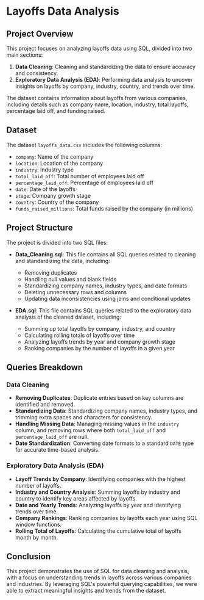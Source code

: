 # Layoffs Data Analysis

## Project Overview

This project focuses on analyzing layoffs data using SQL, divided into two main sections: 

1. **Data Cleaning**: Cleaning and standardizing the data to ensure accuracy and consistency.
2. **Exploratory Data Analysis (EDA)**: Performing data analysis to uncover insights on layoffs by company, industry, country, and trends over time.

The dataset contains information about layoffs from various companies, including details such as company name, location, industry, total layoffs, percentage laid off, and funding raised.

## Dataset

The dataset `layoffs_data.csv` includes the following columns:

- `company`: Name of the company
- `location`: Location of the company
- `industry`: Industry type
- `total_laid_off`: Total number of employees laid off
- `percentage_laid_off`: Percentage of employees laid off
- `date`: Date of the layoffs
- `stage`: Company growth stage
- `country`: Country of the company
- `funds_raised_millions`: Total funds raised by the company (in millions)

## Project Structure

The project is divided into two SQL files:

- **Data_Cleaning.sql**: This file contains all SQL queries related to cleaning and standardizing the data, including:
  - Removing duplicates
  - Handling null values and blank fields
  - Standardizing company names, industry types, and date formats
  - Deleting unnecessary rows and columns
  - Updating data inconsistencies using joins and conditional updates

- **EDA.sql**: This file contains SQL queries related to the exploratory data analysis of the cleaned dataset, including:
  - Summing up total layoffs by company, industry, and country
  - Calculating rolling totals of layoffs over time
  - Analyzing layoffs trends by year and company growth stage
  - Ranking companies by the number of layoffs in a given year

## Queries Breakdown

### Data Cleaning
- **Removing Duplicates**: Duplicate entries based on key columns are identified and removed.
- **Standardizing Data**: Standardizing company names, industry types, and trimming extra spaces and characters for consistency.
- **Handling Missing Data**: Managing missing values in the `industry` column, and removing rows where both `total_laid_off` and `percentage_laid_off` are null.
- **Date Standardization**: Converting date formats to a standard `DATE` type for accurate time-based analysis.

### Exploratory Data Analysis (EDA)
- **Layoff Trends by Company**: Identifying companies with the highest number of layoffs.
- **Industry and Country Analysis**: Summing layoffs by industry and country to identify key areas affected by layoffs.
- **Date and Yearly Trends**: Analyzing layoffs by year and identifying trends over time.
- **Company Rankings**: Ranking companies by layoffs each year using SQL window functions.
- **Rolling Total of Layoffs**: Calculating the cumulative total of layoffs month by month.


## Conclusion

This project demonstrates the use of SQL for data cleaning and analysis, with a focus on understanding trends in layoffs across various companies and industries. By leveraging SQL's powerful querying capabilities, we were able to extract meaningful insights and trends from the dataset.



